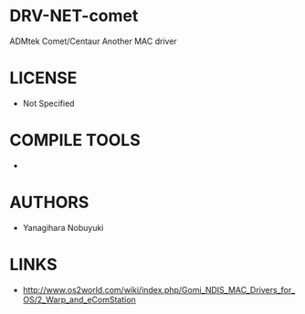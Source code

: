 DRV-NET-comet
=============

ADMtek Comet/Centaur Another MAC driver

LICENSE
===============
* Not Specified

COMPILE TOOLS
===============
* 

AUTHORS
===============
* Yanagihara Nobuyuki

LINKS
===============
* http://www.os2world.com/wiki/index.php/Gomi_NDIS_MAC_Drivers_for_OS/2_Warp_and_eComStation
